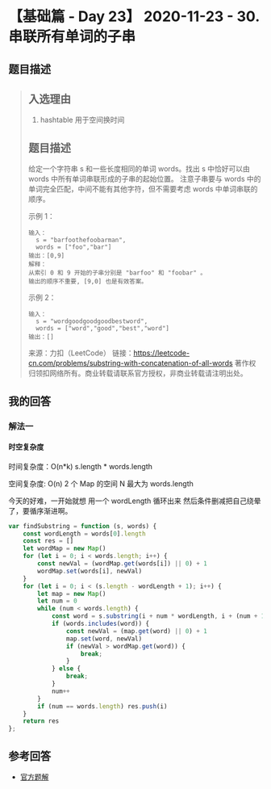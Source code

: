 # 【基础篇 - Day 23】 2020-11-23 - 30. 串联所有单词的子串

## 题目描述

> ## 入选理由
>
> 1. hashtable 用于空间换时间
>
> ## 题目描述
>
> 给定一个字符串 s 和一些长度相同的单词 words。找出 s 中恰好可以由 words 中所有单词串联形成的子串的起始位置。
> 注意子串要与 words 中的单词完全匹配，中间不能有其他字符，但不需要考虑 words 中单词串联的顺序。
>
> 示例 1：
>
> ```
> 输入：
>   s = "barfoothefoobarman",
>   words = ["foo","bar"]
> 输出：[0,9]
> 解释：
> 从索引 0 和 9 开始的子串分别是 "barfoo" 和 "foobar" 。
> 输出的顺序不重要, [9,0] 也是有效答案。
> ```
>
> 示例 2：
>
> ```
> 输入：
>   s = "wordgoodgoodgoodbestword",
>   words = ["word","good","best","word"]
> 输出：[]
> ```
>
> 来源：力扣（LeetCode）
> 链接：https://leetcode-cn.com/problems/substring-with-concatenation-of-all-words
> 著作权归领扣网络所有。商业转载请联系官方授权，非商业转载请注明出处。

## 我的回答

### 解法一

#### 时空复杂度

时间复杂度：O(n*k) s.length * words.length

空间复杂度: O(n) 2 个 Map 的空间 N 最大为 words.length

今天的好难，一开始就想 用一个 wordLength 循环出来 然后条件删减把自己绕晕了，要循序渐进啊。

```JavaScript
var findSubstring = function (s, words) {
    const wordLength = words[0].length
    const res = []
    let wordMap = new Map()
    for (let i = 0; i < words.length; i++) {
        const newVal = (wordMap.get(words[i]) || 0) + 1
        wordMap.set(words[i], newVal)
    }
    for (let i = 0; i < (s.length - wordLength + 1); i++) {
        let map = new Map()
        let num = 0
        while (num < words.length) {
            const word = s.substring(i + num * wordLength, i + (num + 1) * wordLength);
            if (words.includes(word)) {
                const newVal = (map.get(word) || 0) + 1
                map.set(word, newVal)
                if (newVal > wordMap.get(word)) {
                    break;
                }
            } else {
                break;
            }
            num++
        }
        if (num == words.length) res.push(i)
    }
    return res
};
```

## 参考回答

- [官方题解](https://github.com/leetcode-pp/91alg-2/blob/master/solution/basic/d23.substring-with-concatenation-of-all-words.md)
